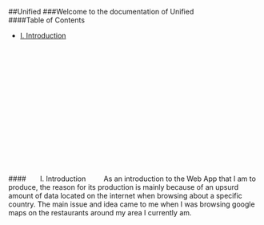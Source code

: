 ##Unified 
###Welcome to the documentation of Unified
<br>
####Table of Contents
- [I. Introduction](#I.-Introduction)

<br>
<br>
<br>
<br>
<br>
<br>

<br>
<br><br>
<br><br>
<br>

<br>
<br>
<br>
####&emsp;&emsp;I. Introduction
&emsp;&emsp; As an introduction to the Web App that I am to produce, the reason for its production is mainly because of an upsurd amount of data located on the internet when browsing about a specific country. The main issue and idea came to me when I was browsing google maps on the restaurants around my area I currently am.